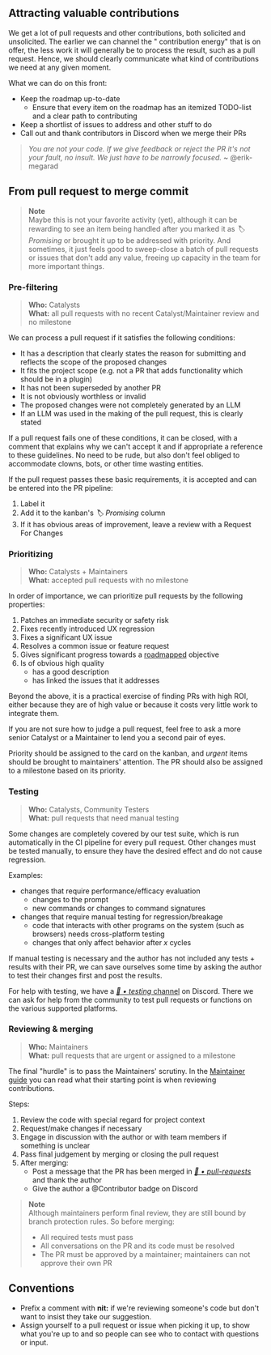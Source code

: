 ## Attracting valuable contributions

We get a lot of pull requests and other contributions, both solicited and unsolicited. The earlier we can channel the "
contribution energy" that is on offer, the less work it will generally be to process the result, such as a pull request.
Hence, we should clearly communicate what kind of contributions we need at any given moment.

What we can do on this front:

* Keep the roadmap up-to-date
    * Ensure that every item on the roadmap has an itemized TODO-list and a clear path to contributing
* Keep a shortlist of issues to address and other stuff to do
* Call out and thank contributors in Discord when we merge their PRs

> _You are not your code. If we give feedback or reject the PR it's not your fault, no insult. We just have to be
narrowly focused._
> ~ @erik-megarad

## From pull request to merge commit

> **Note**  
> Maybe this is not your favorite activity (yet), although it can be rewarding to see an item being handled after you
> marked it as *🏷️ Promising* or brought it up to be addressed with priority. And sometimes, it just feels good to
> sweep-close a batch of pull requests or issues that don't add any value, freeing up capacity in the team for more
> important things.

### Pre-filtering

> **Who:** Catalysts  
> **What:** all pull requests with no recent Catalyst/Maintainer review and no milestone

We can process a pull request if it satisfies the following conditions:

* It has a description that clearly states the reason for submitting and reflects the scope of the proposed changes
* It fits the project scope (e.g. not a PR that adds functionality which should be in a plugin)
* It has not been superseded by another PR
* It is not obviously worthless or invalid
* The proposed changes were not completely generated by an LLM
* If an LLM was used in the making of the pull request, this is clearly stated

If a pull request fails one of these conditions, it can be closed, with a comment that explains why we can't accept it
and if appropriate a reference to these guidelines. No need to be rude, but also don't feel obliged to accommodate
clowns, bots, or other time wasting entities.

If the pull request passes these basic requirements, it is accepted and can be entered into the PR pipeline:

1. Label it
2. Add it to the kanban's *🏷️ Promising* column
3. If it has obvious areas of improvement, leave a review with a Request For Changes

### Prioritizing

> **Who:** Catalysts + Maintainers  
> **What:** accepted pull requests with no milestone

In order of importance, we can prioritize pull requests by the following properties:

1. Patches an immediate security or safety risk
2. Fixes recently introduced UX regression
3. Fixes a significant UX issue
4. Resolves a common issue or feature request
5. Gives significant progress towards a [roadmapped][roadmap] objective
6. Is of obvious high quality
    * has a good description
    * has linked the issues that it addresses

Beyond the above, it is a practical exercise of finding PRs with high ROI, either because they are of high value or
because it costs very little work to integrate them.

If you are not sure how to judge a pull request, feel free to ask a more senior Catalyst or a Maintainer to lend you a
second pair of eyes.

Priority should be assigned to the card on the kanban, and *urgent* items should be brought to maintainers' attention.
The PR should also be assigned to a milestone based on its priority.

[roadmap]: https://github.com/orgs/Significant-Gravitas/projects/2

### Testing

> **Who:** Catalysts, Community Testers  
> **What:** pull requests that need manual testing

Some changes are completely covered by our test suite, which is run automatically in the CI pipeline for every pull
request. Other changes must be tested manually, to ensure they have the desired effect and do not cause regression.

Examples:

* changes that require performance/efficacy evaluation
    * changes to the prompt
    * new commands or changes to command signatures
* changes that require manual testing for regression/breakage
    * code that interacts with other programs on the system (such as browsers) needs cross-platform testing
    * changes that only affect behavior after _x_ cycles

If manual testing is necessary and the author has not included any tests + results with their PR, we can save ourselves
some time by asking the author to test their changes first and post the results.

For help with testing, we have a [*🧪 •
testing* channel](https://discord.com/channels/1092243196446249134/1098217450425827468) on Discord. There we can ask for
help from the community to test pull requests or functions on the various supported platforms.

### Reviewing & merging

> **Who:** Maintainers  
> **What:** pull requests that are urgent or assigned to a milestone

The final "hurdle" is to pass the Maintainers' scrutiny. In
the [Maintainer guide](Maintaining#maintainers-responsibilities) you can read what their starting point is when
reviewing contributions.

Steps:

1. Review the code with special regard for project context
2. Request/make changes if necessary
3. Engage in discussion with the author or with team members if something is unclear
4. Pass final judgement by merging or closing the pull request
5. After merging:
    * Post a message that the PR has been merged in [*🔄️ •
      pull-requests*](https://discord.com/channels/1092243196446249134/1092266117189349517) and thank the author
    * Give the author a @Contributor badge on Discord

> **Note**  
> Although maintainers perform final review, they are still bound by branch protection rules. So before merging:
> * All required tests must pass
> * All conversations on the PR and its code must be resolved
> * The PR must be approved by a maintainer; maintainers can not approve their own PR

## Conventions

* Prefix a comment with **nit:** if we're reviewing someone's code but don't want to insist they take our suggestion.
* Assign yourself to a pull request or issue when picking it up, to show what you're up to and so people can see who to
  contact with questions or input.
